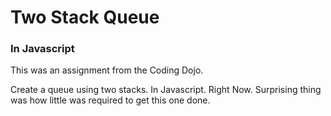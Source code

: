 # Two Stack Queue
### In Javascript

This was an assignment from the Coding Dojo.

Create a queue using two stacks.  In Javascript.  Right Now.  Surprising thing was how little was required to get this one done.
